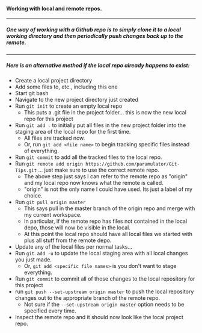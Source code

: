 #### Working with local and remote repos.

***

##### One way of working with a Github repo is to simply clone it to a local working directory and then periodically push changes back up to the remote.

***

##### Here is an alternative method if the local repo already happens to exist:  
* Create a local project directory
* Add some files to, etc., including this one
* Start git bash
* Navigate to the new project directory just created
* Run `git init` to create an empty local repo
    + This puts a .git file in the project folder...  this is now the new local repo for this project
* Run `git add .` to initially put all files in the new project folder into the staging area of the local repo for the first time.
    + All files are tracked now.
    + Or, run `git add <file name>` to begin tracking specific files instead of everything.
* Run `git commit` to add all the tracked files to the local repo.
* Run `git remote add origin https://github.com/paramulator/Git-Tips.git` ... just make sure to use the correct remote repo.
    + The above step just says I can refer to the remote repo as "origin" and my local repo now knows what the remote is called.
    + "origin" is not the only name I could have used.  Its just a label of my choice.
* Run `git pull origin master`
    + This says pull in the master branch of the origin repo and merge with my current workspace.
    + In particular, if the remote repo has files not contained in the local depo, those will now be visible in the local.
    + At this point the local repo should have all local files we started with plus all stuff from the remote depo.
* Update any of the local files per normal tasks...
* Run `git add -u` to update the local staging area with all local changes you just made.
    + Or, `git add <specific file names>` is you don't want to stage everything.
* Run `git commit` to commit all of those changes to the local repository for this project
* run `git push --set-upstream origin master` to push the local repository changes out to the appropriate branch of the remote repo.
    + Not sure if the `--set-upstream origin master` option needs to be specified every time.  
* Inspect the remote repo and it should now look like the local project repo.
